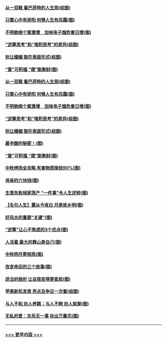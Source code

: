 #### [从一双鞋 看巴菲特的人生观(组图)](../pages/p8/907311.md?t=09142000) 
#### [只要心中有骄阳 何惧人生有风霜(图)](../pages/p8/907320.md?t=09142000) 
#### [不明肺病个案激增　加味电子烟危害日增(图)](../pages/p8/907307.md?t=09142000) 
#### [“逆算思考”和“堆积思考”的差异(组图)](../pages/p8/907229.md?t=09142000) 
#### [别让婚姻 毁在表面形式(组图)](../pages/p8/907118.md?t=09142000) 
#### [“善”可积福 “德”能聚财(图)](../pages/p8/906906.md?t=09142000) 
#### [从一双鞋 看巴菲特的人生观(组图)](../pages/p8/907311.md?t=09142000) 
#### [只要心中有骄阳 何惧人生有风霜(图)](../pages/p8/907320.md?t=09142000) 
#### [不明肺病个案激增　加味电子烟危害日增(图)](../pages/p8/907307.md?t=09142000) 
#### [“逆算思考”和“堆积思考”的差异(组图)](../pages/p8/907229.md?t=09142000) 
#### [别让婚姻 毁在表面形式(组图)](../pages/p8/907118.md?t=09142000) 
#### [最辛酸的秘密！(图)](../pages/p8/906327.md?t=09142000) 
#### [“善”可积福 “德”能聚财(图)](../pages/p8/906906.md?t=09142000) 
#### [中秋烤肉全攻略 有害物质降低90%(图)](../pages/p8/907227.md?t=09142000) 
#### [母亲的六块钱(图)](../pages/p8/907107.md?t=09142000) 
#### [生意失败倾家荡产 “一件事”令人生逆转(图)](../pages/p8/907101.md?t=09142000) 
#### [【名句人生】露从今夜白 月是故乡明(图)](../pages/p8/906558.md?t=09142000) 
#### [好风水的重要“关键”(图)](../pages/p8/907087.md?t=09142000) 
#### [“逆算”让心不焦虑的3个优点(图)](../pages/p8/907070.md?t=09142000) 
#### [人活着 最大的靠山是自己(图)](../pages/p8/906329.md?t=09142000) 
#### [中秋明月寄相思(图)](../pages/p8/906932.md?t=09142000) 
#### [改变命运的三个故事(图)](../pages/p8/906257.md?t=09142000) 
#### [适当的挫折 让自我变得更柔软(图)](../pages/p8/906984.md?t=09142000) 
#### [苹果新机发表 亮点及争议一次看(组图)](../pages/p8/906967.md?t=09142000) 
#### [与人不和 劝人养鹅；与人不睦 劝人架屋(图)](../pages/p8/906905.md?t=09142000) 
#### [无私的爱：东风无一事 妆出万重花(图)](../pages/p8/906862.md?t=09142000) 

----
#### [ >>> 更早内容 <<< ](../indexes/p8-earlier.md)
